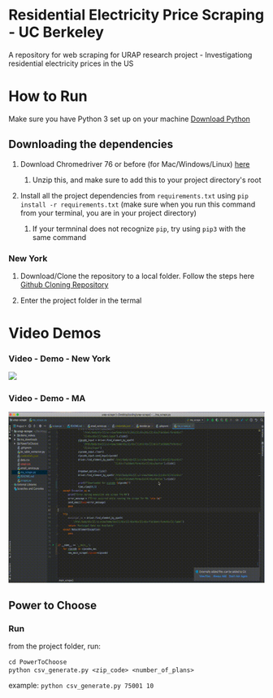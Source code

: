 # Residential Electricity Price Scraping - UC Berkeley
A repository for web scraping for URAP research project - Investigationg residential electricity prices in the US

# How to Run 

Make sure you have Python 3 set up on your machine [Download Python](https://www.python.org/downloads/)

## Downloading the dependencies 

1. Download Chromedriver 76 or before (for Mac/Windows/Linux) [here](https://chromedriver.storage.googleapis.com/index.html?path=76.0.3809.126/)

    1. Unzip this, and make sure to add this to your project directory's root
    
2. Install all the project dependencies from `requirements.txt` using `pip install -r requirements.txt` (make sure when you run this command from your terminal, you are in your project directory)

    1. If your termninal does not recognize `pip`, try using `pip3` with the same command


### New York 

1. Download/Clone the repository to a local folder. Follow the steps here [Github Cloning Repository](https://help.github.com/en/github/creating-cloning-and-archiving-repositories/cloning-a-repository)

2. Enter the project folder in the termal 

# Video Demos
### Video - Demo - New York

![](demo_videos/urap_scrape_demo.gif)

### Video - Demo - MA

![](demo_videos/ma.gif)

## Power to Choose  

### Run

from the project folder, run:
```
cd PowerToChoose
python csv_generate.py <zip_code> <number_of_plans>
```

example:
`python csv_generate.py 75001 10`
